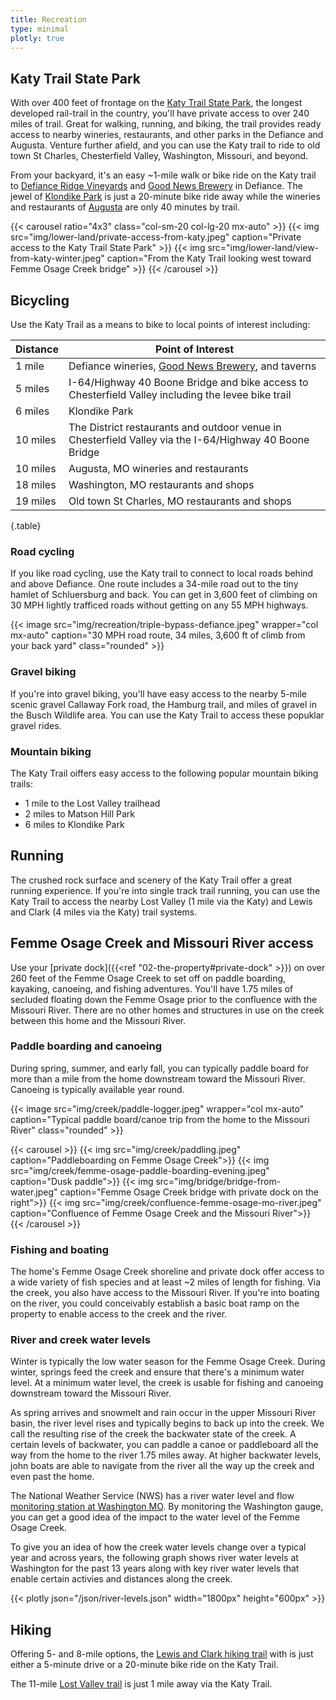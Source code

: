 ```yaml
---
title: Recreation
type: minimal
plotly: true
---
```


## Katy Trail State Park 

With over 400 feet of frontage on the [Katy Trail State Park](https://mostateparks.com/park/katy-trail-state-park), the longest developed rail-trail in the country, you'll have private access to over 240 miles of trail. Great for walking, running, and biking, the trail provides ready access to nearby wineries, restaurants, and other parks in the Defiance and Augusta. Venture further afield, and you can use the Katy trail to ride to old town St Charles, Chesterfield Valley, Washington, Missouri, and beyond.

From your backyard, it's an easy ~1-mile walk or bike ride on the Katy trail to [Defiance Ridge Vineyards](https://www.defianceridgevineyards.com/) and [Good News Brewery](https://www.goodnewsbrewing.com/) in Defiance. The jewel of [Klondike Park](https://www.sccmo.org/690/Klondike-Park) is just a 20-minute bike ride away while the wineries and restaurants of [Augusta](https://www.townofaugustamo.org/) are only 40 minutes by trail. 

{{< carousel ratio="4x3" class="col-sm-20 col-lg-20 mx-auto" >}}
  {{< img src="img/lower-land/private-access-from-katy.jpeg" caption="Private access to the Katy Trail State Park" >}}
  {{< img src="img/lower-land/view-from-katy-winter.jpeg" caption="From the Katy Trail looking west toward Femme Osage Creek bridge" >}}
{{< /carousel >}}

## Bicycling

Use the Katy Trail as a means to bike to local points of interest including:

|Distance|Point of Interest|
|-|-|
|1 mile|Defiance wineries, [Good News Brewery](https://www.goodnewsbrewing.com/), and taverns| 
|5 miles|I-64/Highway 40 Boone Bridge and bike access to Chesterfield Valley including the levee bike trail|
|6 miles|Klondike Park|
|10 miles|The District restaurants and outdoor venue in Chesterfield Valley via the I-64/Highway 40 Boone Bridge|
|10 miles|Augusta, MO wineries and restaurants|
|18 miles|Washington, MO restaurants and shops|
|19 miles|Old town St Charles, MO restaurants and shops|
{.table}

### Road cycling 

If you like road cycling, use the Katy trail to connect to local roads behind and above Defiance. One route includes a 34-mile road out to the tiny hamlet of Schluersburg and back. You can get in 3,600 feet of climbing on 30 MPH lightly trafficed roads without getting on any 55 MPH highways.

{{< image src="img/recreation/triple-bypass-defiance.jpeg" wrapper="col mx-auto" caption="30 MPH road route, 34 miles, 3,600 ft of climb from your back yard" class="rounded" >}}

### Gravel biking

If you're into gravel biking, you'll have easy access to the nearby 5-mile scenic gravel Callaway Fork road, the Hamburg trail, and miles of gravel in the Busch Wildlife area. You can use the Katy Trail to access these popuklar gravel rides.

### Mountain biking

The Katy Trail oiffers easy access to the following popular mountain biking trails:

* 1 mile to the Lost Valley trailhead
* 2 miles to Matson Hill Park
* 6 miles to Klondike Park

## Running

The crushed rock surface and scenery of the Katy Trail offer a great running experience. If you're into single track trail running, you can use the Katy Trail to access the nearby Lost Valley (1 mile via the Katy) and Lewis and Clark (4 miles via the Katy) trail systems.

## Femme Osage Creek and Missouri River access

Use your [private dock]({{<ref "02-the-property#private-dock" >}}) on over 260 feet of the Femme Osage Creek to set off on paddle boarding, kayaking, canoeing, and fishing adventures. You'll have 1.75 miles of secluded floating down the Femme Osage prior to the confluence with the Missouri River. There are no other homes and structures in use on the creek between this home and the Missouri River.

### Paddle boarding and canoeing

During spring, summer, and early fall, you can typically paddle board for more than a mile from the home downstream toward the Missouri River. Canoeing is typically available year round.

{{< image src="img/creek/paddle-logger.jpeg" wrapper="col mx-auto" caption="Typical paddle board/canoe trip from the home to the Missouri River" class="rounded" >}}

{{< carousel >}}
  {{< img src="img/creek/paddling.jpeg" caption="Paddleboarding on Femme Osage Creek">}}
  {{< img src="img/creek/femme-osage-paddle-boarding-evening.jpeg" caption="Dusk paddle">}}
  {{< img src="img/bridge/bridge-from-water.jpeg" caption="Femme Osage Creek bridge with private dock on the right">}}
  {{< img src="img/creek/confluence-femme-osage-mo-river.jpeg" caption="Confluence of Femme Osage Creek and the Missouri River">}}
{{< /carousel >}}

### Fishing and boating

The home's Femme Osage Creek shoreline and private dock offer access to a wide variety of fish species and at least ~2 miles of length for fishing. Via the creek, you also have access to the Missouri River. If you're into boating on the river, you could conceivably establish a basic boat ramp on the property to enable access to the creek and the river.

### River and creek water levels

Winter is typically the low water season for the Femme Osage Creek. During winter, springs feed the creek and ensure that there's a minimum water level. At a minimum water level, the creek is usable for fishing and canoeing downstream toward the Missouri River.

As spring arrives and snowmelt and rain occur in the upper Missouri River basin, the river level rises and typically begins to back up into the creek. We call the resulting rise of the creek the backwater state of the creek. A certain levels of backwater, you can paddle a canoe or paddleboard all the way from the home to the river 1.75 miles away. At higher backwater levels, john boats are able to navigate from the river all the way up the creek and even past the home.

The National Weather Service (NWS) has a river water level and flow [monitoring station at Washington MO](https://water.weather.gov/ahps2/hydrograph.php?gage=whgm7&wfo=lsx). By monitoring the Washington gauge, you can get a good idea of the impact to the water level of the Femme Osage Creek.

To give you an idea of how the creek water levels change over a typical year and across years, the following graph shows river water levels at Washington for the past 13 years along with key river water levels that enable certain activies and distances along the creek.

{{< plotly json="/json/river-levels.json" width="1800px" height="600px" >}}

## Hiking

Offering 5- and 8-mile options, the [Lewis and Clark hiking trail](https://www.alltrails.com/trail/us/missouri/lewis-and-clark-trail-and-lewis-trail-loop) with is just either a 5-minute drive or a 20-minute bike ride on the Katy Trail.

The 11-mile [Lost Valley trail](https://www.alltrails.com/trail/us/missouri/lost-valley-trail-loop) is just 1 mile away via the Katy Trail.
